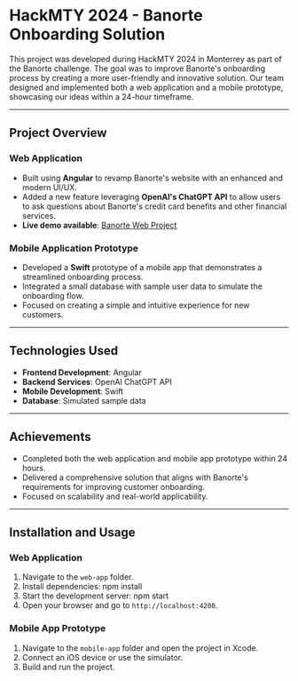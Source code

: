 # HackMTY 2024 - Banorte Onboarding Solution

This project was developed during HackMTY 2024 in Monterrey as part of the Banorte challenge. The goal was to improve Banorte's onboarding process by creating a more user-friendly and innovative solution. Our team designed and implemented both a web application and a mobile prototype, showcasing our ideas within a 24-hour timeframe.

---

## Project Overview

### Web Application
- Built using **Angular** to revamp Banorte's website with an enhanced and modern UI/UX.
- Added a new feature leveraging **OpenAI's ChatGPT API** to allow users to ask questions about Banorte's credit card benefits and other financial services.
- **Live demo available**: [Banorte Web Project](https://proyecto-hackthon-mty-zwd8.vercel.app/)

### Mobile Application Prototype
- Developed a **Swift** prototype of a mobile app that demonstrates a streamlined onboarding process.
- Integrated a small database with sample user data to simulate the onboarding flow.
- Focused on creating a simple and intuitive experience for new customers.

---

## Technologies Used
- **Frontend Development**: Angular
- **Backend Services**: OpenAI ChatGPT API
- **Mobile Development**: Swift
- **Database**: Simulated sample data

---

## Achievements
- Completed both the web application and mobile app prototype within 24 hours.
- Delivered a comprehensive solution that aligns with Banorte's requirements for improving customer onboarding.
- Focused on scalability and real-world applicability.

---

## Installation and Usage

### Web Application
1. Navigate to the `web-app` folder.
2. Install dependencies:
   npm install
3. Start the development server:
   npm start
4. Open your browser and go to `http://localhost:4200`.

### Mobile App Prototype
1. Navigate to the `mobile-app` folder and open the project in Xcode.
2. Connect an iOS device or use the simulator.
3. Build and run the project.

